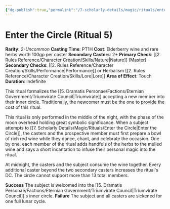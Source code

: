 ```yaml
---
{"dg-publish":true,"permalink":"/7-scholarly-details/magic/rituals/enter-the-circle/"}
---
```


# Enter the Circle (Ritual 5)

**Rarity**: *2-Uncommon*
**Casting Time**: PT1H
**Cost**: Elderberry wine and rare herbs worth 100gp per caster
**Secondary Casters**: 2+
**Primary Check**: [[2. Rules Reference/Character Creation/Skills/Nature\|Nature]] (Master)
**Secondary Checks**: [[2. Rules Reference/Character Creation/Skills/Performance\|Performance]] or Herbalism [[2. Rules Reference/Character Creation/Skills/Lore\|Lore]]
**Area of Effect**: Touch
**Duration**: Indefinite

This ritual formalizes the [[5. Dramatis Personae/Factions/Eternian Government/Triumvirate Council\|Triumvirate]] accepting a new member into their inner circle. Traditionally, the newcomer must be the one to provide the cost of this ritual. 

This ritual is only performed in the middle of the night, with the phase of the moon overhead holding great symbolic significance. When a subject attempts to [[7. Scholarly Details/Magic/Rituals/Enter the Circle\|Enter the Circle]], the casters and the prospective member must first prepare a bowl of rich red wine while they dance, chant, and celebrate the occasion. One by one, each member of the ritual adds handfuls of the herbs to the mulled wine and says a short incantation to infuse their personal magic into the ritual. 

At midnight, the casters and the subject consume the wine together. Every additional caster beyond the two secondary casters increases the ritual's DC. The circle cannot support more than 13 total members. 

**Success** The subject is welcomed into the [[5. Dramatis Personae/Factions/Eternian Government/Triumvirate Council\|Triumvirate Council]]'s inner circle.
**Failure** The subject and all casters are sickened for one full lunar cycle.
